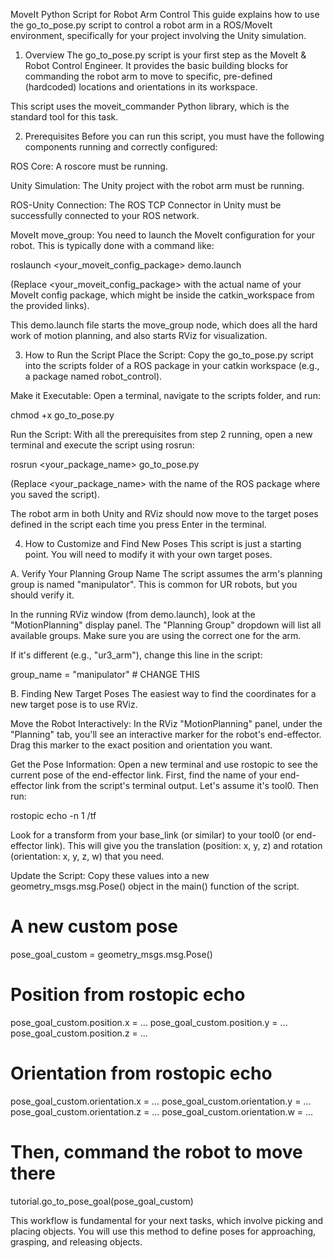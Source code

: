 MoveIt Python Script for Robot Arm Control
This guide explains how to use the go_to_pose.py script to control a robot arm in a ROS/MoveIt environment, specifically for your project involving the Unity simulation.

1. Overview
The go_to_pose.py script is your first step as the MoveIt & Robot Control Engineer. It provides the basic building blocks for commanding the robot arm to move to specific, pre-defined (hardcoded) locations and orientations in its workspace.

This script uses the moveit_commander Python library, which is the standard tool for this task.

2. Prerequisites
Before you can run this script, you must have the following components running and correctly configured:

ROS Core: A roscore must be running.

Unity Simulation: The Unity project with the robot arm must be running.

ROS-Unity Connection: The ROS TCP Connector in Unity must be successfully connected to your ROS network.

MoveIt move_group: You need to launch the MoveIt configuration for your robot. This is typically done with a command like:

roslaunch <your_moveit_config_package> demo.launch

(Replace <your_moveit_config_package> with the actual name of your MoveIt config package, which might be inside the catkin_workspace from the provided links).

This demo.launch file starts the move_group node, which does all the hard work of motion planning, and also starts RViz for visualization.

3. How to Run the Script
Place the Script: Copy the go_to_pose.py script into the scripts folder of a ROS package in your catkin workspace (e.g., a package named robot_control).

Make it Executable: Open a terminal, navigate to the scripts folder, and run:

chmod +x go_to_pose.py

Run the Script: With all the prerequisites from step 2 running, open a new terminal and execute the script using rosrun:

rosrun <your_package_name> go_to_pose.py

(Replace <your_package_name> with the name of the ROS package where you saved the script).

The robot arm in both Unity and RViz should now move to the target poses defined in the script each time you press Enter in the terminal.

4. How to Customize and Find New Poses
This script is just a starting point. You will need to modify it with your own target poses.

A. Verify Your Planning Group Name
The script assumes the arm's planning group is named "manipulator". This is common for UR robots, but you should verify it.

In the running RViz window (from demo.launch), look at the "MotionPlanning" display panel. The "Planning Group" dropdown will list all available groups. Make sure you are using the correct one for the arm.

If it's different (e.g., "ur3_arm"), change this line in the script:

group_name = "manipulator" # CHANGE THIS

B. Finding New Target Poses
The easiest way to find the coordinates for a new target pose is to use RViz.

Move the Robot Interactively: In the RViz "MotionPlanning" panel, under the "Planning" tab, you'll see an interactive marker for the robot's end-effector. Drag this marker to the exact position and orientation you want.

Get the Pose Information: Open a new terminal and use rostopic to see the current pose of the end-effector link. First, find the name of your end-effector link from the script's terminal output. Let's assume it's tool0. Then run:

rostopic echo -n 1 /tf

Look for a transform from your base_link (or similar) to your tool0 (or end-effector link). This will give you the translation (position: x, y, z) and rotation (orientation: x, y, z, w) that you need.

Update the Script: Copy these values into a new geometry_msgs.msg.Pose() object in the main() function of the script.

# A new custom pose
pose_goal_custom = geometry_msgs.msg.Pose()
# Position from rostopic echo
pose_goal_custom.position.x = ...
pose_goal_custom.position.y = ...
pose_goal_custom.position.z = ...
# Orientation from rostopic echo
pose_goal_custom.orientation.x = ...
pose_goal_custom.orientation.y = ...
pose_goal_custom.orientation.z = ...
pose_goal_custom.orientation.w = ...

# Then, command the robot to move there
tutorial.go_to_pose_goal(pose_goal_custom)

This workflow is fundamental for your next tasks, which involve picking and placing objects. You will use this method to define poses for approaching, grasping, and releasing objects.
